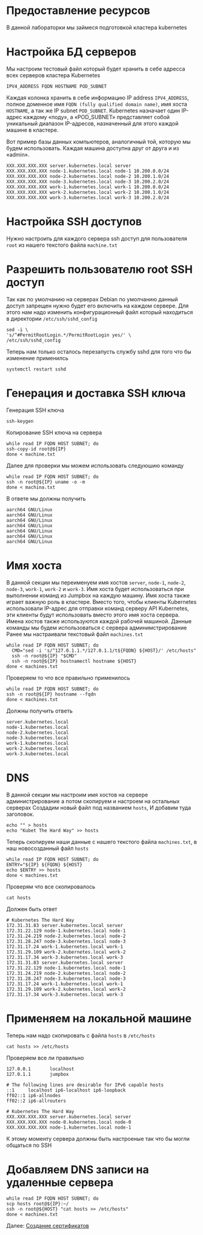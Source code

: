 # Предоставление ресурсов
В данной лабораторки мы займеся подготовкой кластера kubernetes
# Настройка БД серверов
Мы настроим тестовый файл который будет хранить в себе адресса всех серверов кластера Kubernetes
~~~
IPV4_ADDRESS FQDN HOSTNAME POD_SUBNET
~~~
Каждая колонка хранить в себе информацию IP address `IPV4_ADDRESS`, полное доменное имя `FQDN (fully qualified domain name)`, имя хоста `HOSTNAME`, а так же IP subnet `POD_SUBNET`. Kubernetes назначает один IP-адрес каждому «поду», а «POD_SUBNET» представляет собой уникальный диапазон IP-адресов, назначенный для этого каждой машине в кластере.

Вот пример базы данных компьютеров, аналогичный той, которую мы будем использовать. Каждая машина доступна друг от друга и из «admin».
~~~
XXX.XXX.XXX.XXX server.kubernetes.local server  
XXX.XXX.XXX.XXX node-1.kubernetes.local node-1 10.200.0.0/24
XXX.XXX.XXX.XXX node-2.kubernetes.local node-2 10.200.1.0/24
XXX.XXX.XXX.XXX node-3.kubernetes.local node-3 10.200.2.0/24
XXX.XXX.XXX.XXX work-1.kubernetes.local work-1 10.200.0.0/24
XXX.XXX.XXX.XXX work-2.kubernetes.local work-2 10.200.1.0/24
XXX.XXX.XXX.XXX work-3.kubernetes.local work-3 10.200.2.0/24
~~~
# Настройка SSH доступов
Нужно настроить для каждого сервера ssh доступ для пользователя `root` из нашего текстого файла `machine.txt`

# Разрешить пользователю root SSH доступ
Так как по умолчанию на серверах Debian по умолчанию данный доступ запрещен нужно будет его включить на каждом сервере.
Для этого нам надо изменить конфигурационный файл который находиться в директории `/etc/ssh/sshd_config`
~~~
sed -i \
's/^#PermitRootLogin.*/PermitRootLogin yes/' \
/etc/ssh/sshd_config
~~~
Теперь нам только осталось перезапусть службу sshd для того что бы изменение применилсь 
~~~
systemctl restart sshd
~~~
# Генерация и доставка SSH ключа
Генерация SSH ключа
~~~
ssh-keygen
~~~
Копирование SSH ключа на сервера
~~~
while read IP FQDN HOST SUBNET; do
ssh-copy-id root@${IP}
done < machine.txt
~~~
Далее для проверки мы можем использовать следуюшию команду
~~~
while read IP FQDN HOST SUBNET; do
ssh -n root@${IP} uname -o -m
done < machina.txt
~~~
В ответе мы должны получить 
~~~
aarch64 GNU/Linux
aarch64 GNU/Linux
aarch64 GNU/Linux
aarch64 GNU/Linux
aarch64 GNU/Linux
aarch64 GNU/Linux
aarch64 GNU/Linux
~~~
# Имя хоста
В данной секции мы переименуем имя хостов `server`, `node-1`, `node-2`, `node-3`, `work-1`, `work-2` и `work-3`.
Имя хоста будет использоваться при выполнении команд из Jumpbox на каждую машину.
Имя хоста также играет важную роль в кластере.
Вместо того, чтобы клиенты Kubernetes использовали IP-адрес для отправки команд серверу API Kubernetes, эти клиенты будут использовать вместо этого имя хоста сервера. Имена хостов также используются каждой рабочей машиной.
Данные команды мы будем использоваться с сервера админимстрирование
Ранее мы настраивали текстовый файл `machines.txt` 
~~~
while read IP FQDN HOST SUBNET; do
  CMD="sed -i 's/^127.0.1.1.*/127.0.1.1/t${FQDN} ${HOST}/' /etc/hosts"
  ssh -n root@${IP} "$CMD"
  ssh -n root@${IP} hostnamectl hostname ${HOST}
done < machines.txt
~~~
Проверяем то что все правильно применилось 
~~~
while read IP FQDN HOST SUBNET; do
ssh -n root@${IP} hostname --fqdn
done < machines.txt
~~~
Должны получить ответь 
~~~
server.kubernetes.local
node-1.kubernetes.local
node-2.kubernetes.local
node-3.kubernetes.local
work-1.kubernetes.local
work-2.kubernetes.local
work-3.kubernetes.local
~~~
# DNS
В данной секции мы настроим имя хостов на сервере администрирование а потом скопируем и настроем на остальных серверах
Создадим новый файл под названием `hosts`, И добавим туда заголовок.
~~~
echo "" > hosts
echo "Kubet The Hard Way" >> hosts
~~~
Теперь скопируем наши данные с нашего текстого файла `machines.txt`, в наш новосозданный файл `hosts`
~~~
while read IP FQDN HOST SUBNET; do
ENTRY="${IP} ${FQDN} ${HOST}
echo $ENTRY >> hosts
done < machines.txt
~~~
Проверям что все скопировалось 
~~~
cat hosts
~~~
Должен быть ответ 
~~~
# Kubernetes The Hard Way
172.31.31.83 server.kubernetes.local server
172.31.22.129 node-1.kubernetes.local node-1
172.31.24.219 node-2.kubernetes.local node-2
172.31.28.247 node-3.kubernetes.local node-3
172.31.17.24 work-1.kubernetes.local work-1
172.31.29.109 work-2.kubernetes.local work-2
172.31.17.34 work-3.kubernetes.local work-3
172.31.31.83 server.kubernetes.local server
172.31.22.129 node-1.kubernetes.local node-1
172.31.24.219 node-2.kubernetes.local node-2
172.31.28.247 node-3.kubernetes.local node-3
172.31.17.24 work-1.kubernetes.local work-1
172.31.29.109 work-2.kubernetes.local work-2
172.31.17.34 work-3.kubernetes.local work-3
~~~
# Применяем на локальной машине 
Теперь нам надо скопировать с файла `hosts` в `/etc/hosts` 
~~~
cat hosts >> /etc/hosts
~~~
Проверяем все ли правильно
~~~
127.0.0.1       localhost
127.0.1.1       jumpbox

# The following lines are desirable for IPv6 capable hosts
::1     localhost ip6-localhost ip6-loopback
ff02::1 ip6-allnodes
ff02::2 ip6-allrouters

# Kubernetes The Hard Way
XXX.XXX.XXX.XXX server.kubernetes.local server
XXX.XXX.XXX.XXX node-0.kubernetes.local node-0
XXX.XXX.XXX.XXX node-1.kubernetes.local node-1
~~~
К этому моменту сервера должны быть настроеные так что бы могли общаться по SSH
# Добавляем DNS  записи на удаленные сервера
~~~
while read IP FQDN HOST SUBNET; do
scp hosts root@${IP}:~/
ssh -n root@${HOST} "cat hosts >> /etc/hosts"
done < machines.txt
~~~

Далее: [Создание сертификатов](04-certificate-authority.md)
